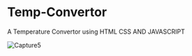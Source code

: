 # Temp-Convertor
A Temperature Convertor using HTML CSS AND JAVASCRIPT


![Capture5](https://user-images.githubusercontent.com/53861629/62833109-cc299f80-bc56-11e9-8ba4-d4bea4e0de45.PNG)
